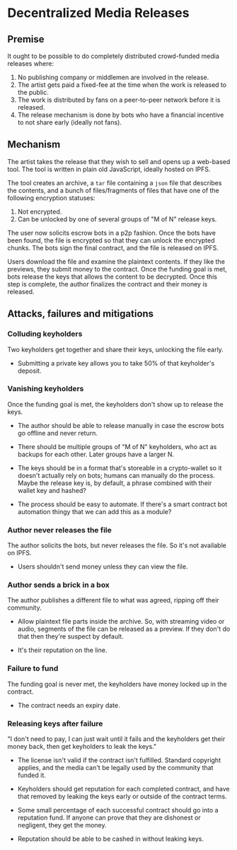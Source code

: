 Decentralized Media Releases
============================

Premise
-------

It ought to be possible to do completely distributed crowd-funded media
releases where:

1. No publishing company or middlemen are involved in the release.
2. The artist gets paid a fixed-fee at the time when the work is released
   to the public.
3. The work is distributed by fans on a peer-to-peer network before it is
   released.
4. The release mechanism is done by bots who have a financial incentive to
   not share early (ideally not fans).

Mechanism
---------

The artist takes the release that they wish to sell and opens up a web-based
tool. The tool is written in plain old JavaScript, ideally hosted on IPFS.

The tool creates an archive, a `tar` file containing a `json` file that
describes the contents, and a bunch of files/fragments of files that have one
of the following encryption statuses:

1. Not encrypted.
2. Can be unlocked by one of several groups of "M of N" release keys.

The user now solicits escrow bots in a p2p fashion. Once the bots have been
found, the file is encrypted so that they can unlock the encrypted chunks.
The bots sign the final contract, and the file is released on IPFS.

Users download the file and examine the plaintext contents. If they like the
previews, they submit money to the contract. Once the funding goal is met,
bots release the keys that allows the content to be decrypted. Once this
step is complete, the author finalizes the contract and their money is
released.

Attacks, failures and mitigations
---------------------------------

### Colluding keyholders

Two keyholders get together and share their keys, unlocking the file early.

* Submitting a private key allows you to take 50% of that keyholder's deposit.

### Vanishing keyholders

Once the funding goal is met, the keyholders don't show up to release the
keys.

* The author should be able to release manually in case the escrow bots go
offline and never return.

* There should be multiple groups of "M of N" keyholders, who act as backups
for each other. Later groups have a larger N.

* The keys should be in a format that's storeable in a crypto-wallet so it
doesn't actually rely on bots; humans can manually do the process. Maybe
the release key is, by default, a phrase combined with their wallet key and
hashed?

* The process should be easy to automate. If there's a smart contract bot
automation thingy that we can add this as a module?

### Author never releases the file

The author solicits the bots, but never releases the file. So it's not
available on IPFS.

* Users shouldn't send money unless they can view the file.

### Author sends a brick in a box

The author publishes a different file to what was agreed, ripping off their
community.

* Allow plaintext file parts inside the archive. So, with streaming video or
audio, segments of the file can be released as a preview. If they don't do
that then they're suspect by default.

* It's their reputation on the line.

### Failure to fund

The funding goal is never met, the keyholders have money locked up in the
contract.

* The contract needs an expiry date. 

### Releasing keys after failure

"I don't need to pay, I can just wait until it fails and the keyholders
get their money back, then get keyholders to leak the keys."

* The license isn't valid if the contract isn't fulfilled. Standard 
copyright applies, and the media can't be legally used by the community that
funded it.

* Keyholders should get reputation for each completed contract, and have that
removed by leaking the keys early or outside of the contract terms.

* Some small percentage of each successful contract should go into a reputation
fund. If anyone can prove that they are dishonest or negligent, they get the
money.

* Reputation should be able to be cashed in without leaking keys.
